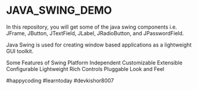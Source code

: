 # JAVA_SWING_DEMO

In this repository, you will get some of the java swing components i.e. JFrame, JButton, JTextField, JLabel, JRadioButton, and JPasswordField.

Java Swing is used for creating window based applications as a lightweight GUI toolkit.

Some Features of Swing
    Platform Independent
    Customizable
    Extensible
    Configurable
    Lightweight
    Rich Controls
    Pluggable Look and Feel


#happycoding #learntoday #devkishor8007
